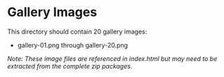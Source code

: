 # Gallery Images

This directory should contain 20 gallery images:
- gallery-01.png through gallery-20.png

*Note: These image files are referenced in index.html but may need to be extracted from the complete zip packages.*